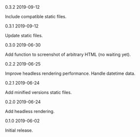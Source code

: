 0.3.2 2019-09-12

Include compatible static files.

0.3.1 2019-09-12

Update static files.

0.3.0 2019-06-30

Add function to screenshot of arbitrary HTML (no waiting yet).

0.2.2 2019-06-25

Improve headless rendering performance.
Handle datetime data.

0.2.1 2019-06-24

Add minified versions static files.

0.2.0 2019-06-24

Add headless rendering.

0.1.0 2019-06-02

Initial release.